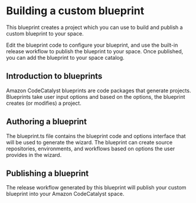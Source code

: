 # Building a custom blueprint

This blueprint creates a project which you can use to build and publish a custom blueprint to your space.

Edit the blueprint code to configure your blueprint, and use the built-in release workflow to publish the blueprint to your space. Once published, you can add the blueprint to your space catalog.

## Introduction to blueprints

Amazon CodeCatalyst blueprints are code packages that generate projects. Blueprints take user input options and based on the options, the blueprint creates (or modifies) a project.

## Authoring a blueprint

The blueprint.ts file contains the blueprint code and options interface that will be used to generate the wizard. The blueprint can create source repositories, environments, and workflows based on options the user provides in the wizard.

## Publishing a blueprint

The release workflow generated by this blueprint will publish your custom blueprint into your Amazon CodeCatalyst space.
